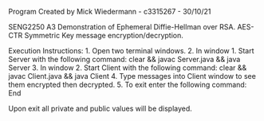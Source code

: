 Program Created by Mick Wiedermann - c3315267 - 30/10/21

SENG2250 A3 
Demonstration of Ephemeral Diffie-Hellman over RSA.
AES-CTR Symmetric Key message encryption/decryption.

Execution Instructions:
    1. Open two terminal windows. 
    2. In window 1. Start Server with the following command:  clear && javac Server.java && java Server
    3. In window 2. Start Client with the following command:  clear && javac Client.java && java Client
    4. Type messages into Client window to see them encrypted then decrypted. 
    5. To exit enter the following command:  End

Upon exit all private and public values will be displayed. 
